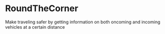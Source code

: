 # RoundTheCorner
Make traveling safer by getting information on both oncoming and incoming vehicles at a certain distance
